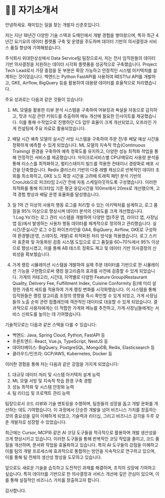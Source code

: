 # 👨‍💻 자기소개서

안녕하세요. 재미있는 일을 찾는 개발자 신춘호입니다.

저는 지난 18년간 다양한 기술 스택과 도메인에서 개발 경험을 쌓아왔으며, 특히 최근 4년간 요기요의 데이터 플랫폼 구축 및 운영을 주도하며 데이터 기반의 의사결정과 서비스 품질 향상에 기여해왔습니다.

주식회사 위대한상상에서 Data Service팀 팀장으로서, 저는 전사 임직원들의 데이터 기반 의사결정을 지원하는 데이터 시각화 플랫폼을 성공적으로 구축했습니다. Project Tech Lead로서 가장 중점을 둔 부분은 확장 가능하고 안정적인 시스템 아키텍처를 설계하는 것이었습니다. 백엔드는 Python FastAPI를 사용하여 RESTful API를 개발하고, GKE, Airflow, BigQuery 등을 활용하여 대용량 데이터를 효율적으로 처리했습니다.

주요 성과로는 다음과 같은 것들이 있습니다:

1. ML 모델을 활용한 리뷰 분석 시스템을 구축하여 어뷰징과 욕설을 자동으로 감지하고, 맛과 식감 관련 키워드를 추출하여 메뉴 개선에 필요한 인사이트를 제공했습니다. 이를 통해 수작업으로 진행하던 CS 업무 효율이 크게 개선되었고, 오프라인 가게 컨설팅에 주요 자료로 활용되었습니다.

2. 배달 시간 예측 모델의 실시간 서빙 시스템을 구축하여 주문 전/후 배달 예상 시간을 정확하게 예측할 수 있게 되었습니다. ML 모델의 지속적 학습(Continuous Training) 환경을 구축하여 예측 정확도를 유지하고, 다양한 성능 최적화 작업을 통해 안정적인 서비스를 제공했습니다. 마이크로서비스별 CPU/메모리 사용량 분석을 통해 리소스를 최적화하고, 멀티스테이지 빌드를 적용한 컨테이너 경량화로 배포 시간을 단축했습니다. Redis 클러스터 기반의 다중 레벨 캐싱으로 반복적인 데이터 조회를 최소화하고, GKE 노드 확장 시간을 고려해 트래픽 패턴 분석 기반의 CronJob으로 피크타임 2시간 전에 자동 스케일아웃하도록 구성했습니다. 이러한 최적화를 통해 피크타임 기준 평균 응답시간을 100ms에서 20ms로 개선했으며, 고객 경험 향상과 배달 운영 효율화를 달성했습니다.

3. 일 1억 건 이상의 사용자 행동 로그를 처리할 수 있는 아키텍처를 설계하고, 로그 품질을 95% 이상으로 향상시켜 데이터 분석의 신뢰도를 크게 개선했습니다. 'I.Log.Yo'라는 로그 관리 시스템을 개발하여 다양한 앱(주문 앱, 라이더 앱, 사장님 앱 등)에서 발생하는 사용자 행동 데이터를 체계적으로 정의하고 관리했습니다. 실시간/준실시간 로그 수집 파이프라인을 GA4, BigQuery, Airflow, GKE로 구성하여 환경별(운영, 스테이징, 개발)로 최적화된 처리 방식을 적용했습니다. 로그 스키마 표준화 및 자동화된 검증 시스템 도입으로 로그 품질을 60~70%에서 95% 이상으로 향상시켰고, 이를 통해 AB 테스트 정확도 제고 및 데이터 기반 의사결정의 신뢰성을 확보했습니다.

4. 가게 랭킹 시뮬레이션 시스템을 개발하여 실제 주문 데이터를 기반으로 한 시뮬레이션 기능을 구현함으로써 랭킹 알고리즘의 효과를 사전에 검증할 수 있게 되었습니다. 가게의 카테고리, 시간대, 지역별로 다양한 Feature Group(Restaurant Quality, Delivery Fee, Fulfillment Index, Cuisine Conformity 등)에 미리 설정한 가중치 세트를 적용하여 가게 랭킹 변화를 시각화했습니다. 이 시스템을 통해 임직원들은 랭킹 알고리즘 조정의 영향을 즉시 확인할 수 있게 되었고, 가게 사장님들의 노출 순위 관련 컴플레인에 객관적인 데이터로 대응할 수 있게 되었습니다. 결과적으로 사용자에게는 더 적합한 가게와 메뉴를 추천하고, 가게 사장님들에게는 서비스 신뢰도를 높이는 데 기여했습니다.

기술적으로는 다음과 같은 스택을 다룰 수 있습니다:
- 백엔드: Java, Spring Cloud, Python, FastAPI 등
- 프론트엔드: React, Vue.js, TypeScript, NextJS 등
- 데이터베이스: BigQuery, PostgreSQL, MongoDB, Redis, Elasticsearch 등
- 클라우드/인프라: GCP/AWS, Kubernetes, Docker 등

이러한 경험을 통해 저는 다음과 같은 강점을 가지게 되었습니다:

1. 대규모 데이터 처리 및 시스템 아키텍처 설계 능력
2. ML 모델 서빙 및 지속적 학습 환경 구축 경험
3. 성능 최적화 및 시스템 안정화 능력
4. 팀 리더십 및 프로젝트 관리 능력

팀장으로서 코드 리뷰와 기술 멘토링을 수행하며, 팀원들의 성장을 돕고 개발 문화를 개선하는 데도 기여했습니다. 이 과정에서 단순한 개발을 넘어 비즈니스 가치를 창출하는 것의 중요성을 깊이 이해하게 되었고, 기술력과 리더십, 그리고 비즈니스 감각을 두루 갖춘 개발자로 성장할 수 있었습니다.

최근에는 Cursor, MCP와 같은 AI 코딩 도구들을 적극적으로 활용하며 개발 생산성을 크게 향상시키고 있습니다. 이러한 도구들을 통해 반복적인 코딩 작업을 줄이고, 코드 품질을 개선하며, 문서화 작업을 효율화하고 있습니다. 특히 AI 도구들의 강점을 이해하고 이를 팀의 개발 프로세스에 효과적으로 통합하는 방안을 지속적으로 연구하고 있으며, 이를 통해 팀 전체의 생산성 향상을 도모하고 있습니다.

앞으로도 새로운 기술을 습득하고 도전적인 과제를 해결하며, 조직의 성장에 기여하고 싶습니다. 특히 데이터를 기반으로 한 의사결정과 서비스 개선에 깊은 관심이 있으며, 이를 통해 실질적인 비즈니스 가치를 창출하고자 합니다.

감사합니다.
